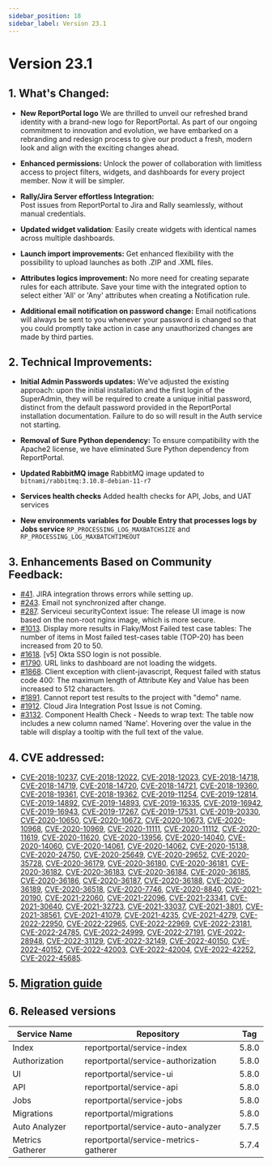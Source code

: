 ```yaml
---
sidebar_position: 18
sidebar_label: Version 23.1
---
```


# Version 23.1

## 1. What's Changed:

- **New ReportPortal logo**
  We are thrilled to unveil our refreshed brand identity with a brand-new logo for ReportPortal. As part of our ongoing commitment to innovation and evolution, we have embarked on a rebranding and redesign process to give our product a fresh, modern look and align with the exciting changes ahead.

- **Enhanced permissions:**
  Unlock the power of collaboration with limitless access to project filters, widgets, and dashboards for every project member. Now it will be simpler.

- **Rally/Jira Server effortless Integration:**  
  Post issues from ReportPortal to Jira and Rally seamlessly, without manual credentials.

- **Updated widget validation**:
  Easily create widgets with identical names across multiple dashboards.

- **Launch import improvements:**
  Get enhanced flexibility with the possibility to upload launches as both .ZIP and .XML files.

- **Attributes logics improvement:**
  No more need for creating separate rules for each attribute. Save your time with the integrated option to select either 'All' or 'Any' attributes when creating a Notification rule.

- **Additional email notification on password change:**
  Email notifications will always be sent to you whenever your password is changed so that you could promptly take action in case any unauthorized changes are made by third parties.


## 2. Technical Improvements:

- **Initial Admin Passwords updates:**
  We’ve adjusted the existing approach: upon the initial installation and the first login of the SuperAdmin, they will be required to create a unique initial password, distinct from the default password provided in the ReportPortal installation documentation. Failure to do so will result in the Auth service not starting.

- **Removal of Sure Python dependency:**
  To ensure compatibility with the Apache2 license, we have eliminated Sure Python dependency from ReportPortal.

- **Updated RabbitMQ image**
  RabbitMQ image updated to `bitnami/rabbitmq:3.10.8-debian-11-r7`

- **Services health checks**
  Added health checks for API, Jobs, and UAT services

- **New environments variables for Double Entry that processes logs by Jobs service**
  `RP_PROCESSING_LOG_MAXBATCHSIZE` and `RP_PROCESSING_LOG_MAXBATCHTIMEOUT`

## 3. Enhancements Based on Community Feedback:

- [#41](https://github.com/reportportal/plugin-bts-jira/issues/41). JIRA integration throws errors while setting up.
- [#243](https://github.com/reportportal/service-authorization/issues/243). Email not synchronized after change.
- [#287](https://github.com/reportportal/kubernetes/issues/287). Serviceui securityContext issue:
  The release UI image is now based on the non-root nginx image, which is more secure.
- [#1013](https://github.com/reportportal/reportportal/issues/1013). Display more results in Flaky/Most Failed test case tables:
  The number of items in Most failed test-cases table (TOP-20) has been increased from 20 to 50.
- [#1618](https://github.com/reportportal/reportportal/issues/1618). [v5] Okta SSO login is not possible.
- [#1790](https://github.com/reportportal/reportportal/issues/1790). URL links to dashboard are not loading the widgets.
- [#1868](https://github.com/reportportal/reportportal/issues/1868). Client exception with client-javascript, Request failed with status code 400:
  The maximum length of Attribute Key and Value has been increased to 512 characters.
- [#1891](https://github.com/reportportal/reportportal/issues/1891). Cannot report test results to the project with "demo" name.
- [#1912](https://github.com/reportportal/reportportal/issues/1912). Cloud Jira Integration Post Issue is not Coming.
- [#3132](https://github.com/reportportal/service-ui/issues/3132). Component Health Check - Needs to wrap text:
  The table now includes a new column named 'Name'. Hovering over the value in the table will display a tooltip with the full text of the value.

## 4. CVE addressed:

- [CVE-2018-10237](https://github.com/advisories/GHSA-mvr2-9pj6-7w5j), [CVE-2018-12022](https://github.com/advisories/GHSA-cjjf-94ff-43w7), [CVE-2018-12023](https://github.com/advisories/GHSA-6wqp-v4v6-c87c), [CVE-2018-14718](https://github.com/advisories/GHSA-645p-88qh-w398), [CVE-2018-14719](https://github.com/advisories/GHSA-4gq5-ch57-c2mg), [CVE-2018-14720](https://github.com/advisories/GHSA-x2w5-5m2g-7h5m), [CVE-2018-14721](https://github.com/advisories/GHSA-9mxf-g3x6-wv74), [CVE-2018-19360](https://github.com/advisories/GHSA-f9hv-mg5h-xcw9), [CVE-2018-19361](https://github.com/advisories/GHSA-mx9v-gmh4-mgqw), [CVE-2018-19362](https://github.com/advisories/GHSA-c8hm-7hpq-7jhg), [CVE-2019-11254](https://github.com/advisories/GHSA-wxc4-f4m6-wwqv), [CVE-2019-12814](https://github.com/advisories/GHSA-cmfg-87vq-g5g4), [CVE-2019-14892](https://github.com/advisories/GHSA-cf6r-3wgc-h863), [CVE-2019-14893](https://github.com/advisories/GHSA-qmqc-x3r4-6v39), [CVE-2019-16335](https://github.com/advisories/GHSA-85cw-hj65-qqv9), [CVE-2019-16942](https://github.com/advisories/GHSA-mx7p-6679-8g3q), [CVE-2019-16943](https://github.com/advisories/GHSA-fmmc-742q-jg75), [CVE-2019-17267](https://github.com/advisories/GHSA-f3j5-rmmp-3fc5), [CVE-2019-17531](https://github.com/advisories/GHSA-gjmw-vf9h-g25v), [CVE-2019-20330](https://github.com/advisories/GHSA-gww7-p5w4-wrfv), [CVE-2020-10650](https://github.com/advisories/GHSA-rpr3-cw39-3pxh), [CVE-2020-10672](https://github.com/advisories/GHSA-95cm-88f5-f2c7), [CVE-2020-10673](https://github.com/advisories/GHSA-fqwf-pjwf-7vqv), [CVE-2020-10968](https://github.com/advisories/GHSA-rf6r-2c4q-2vwg), [CVE-2020-10969](https://github.com/advisories/GHSA-758m-v56v-grj4), [CVE-2020-11111](https://github.com/advisories/GHSA-v3xw-c963-f5hc), [CVE-2020-11112](https://github.com/advisories/GHSA-58pp-9c76-5625), [CVE-2020-11619](https://github.com/advisories/GHSA-27xj-rqx5-2255), [CVE-2020-11620](https://github.com/advisories/GHSA-h4rc-386g-6m85), [CVE-2020-13956](https://github.com/advisories/GHSA-7r82-7xv7-xcpj), [CVE-2020-14040](https://github.com/advisories/GHSA-5rcv-m4m3-hfh7), [CVE-2020-14060](https://github.com/advisories/GHSA-j823-4qch-3rgm), [CVE-2020-14061](https://github.com/advisories/GHSA-c2q3-4qrh-fm48), [CVE-2020-14062](https://github.com/advisories/GHSA-c265-37vj-cwcc), [CVE-2020-15138](https://github.com/advisories/GHSA-wvhm-4hhf-97x9), [CVE-2020-24750](https://github.com/advisories/GHSA-qjw2-hr98-qgfh), [CVE-2020-25649](https://github.com/advisories/GHSA-288c-cq4h-88gq), [CVE-2020-29652](https://github.com/advisories/GHSA-3vm4-22fp-5rfm), [CVE-2020-35728](https://github.com/advisories/GHSA-5r5r-6hpj-8gg9), [CVE-2020-36179](https://github.com/advisories/GHSA-9gph-22xh-8x98), [CVE-2020-36180](https://github.com/advisories/GHSA-8c4j-34r4-xr8g), [CVE-2020-36181](https://github.com/advisories/GHSA-cvm9-fjm9-3572), [CVE-2020-36182](https://github.com/advisories/GHSA-89qr-369f-5m5x), [CVE-2020-36183](https://github.com/advisories/GHSA-9m6f-7xcq-8vf8), [CVE-2020-36184](https://github.com/advisories/GHSA-m6x4-97wx-4q27), [CVE-2020-36185](https://github.com/advisories/GHSA-8w26-6f25-cm9x), [CVE-2020-36186](https://github.com/advisories/GHSA-v585-23hc-c647), [CVE-2020-36187](https://github.com/advisories/GHSA-r695-7vr9-jgc2), [CVE-2020-36188](https://github.com/advisories/GHSA-f9xh-2qgp-cq57), [CVE-2020-36189](https://github.com/advisories/GHSA-vfqx-33qm-g869), [CVE-2020-36518](https://github.com/advisories/GHSA-57j2-w4cx-62h2), [CVE-2020-7746](https://github.com/advisories/GHSA-h68q-55jf-x68w), [CVE-2020-8840](https://github.com/advisories/GHSA-4w82-r329-3q67), [CVE-2021-20190](https://github.com/advisories/GHSA-5949-rw7g-wx7w), [CVE-2021-22060](https://github.com/advisories/GHSA-6gf2-pvqw-37ph), [CVE-2021-22096](https://github.com/advisories/GHSA-rfmp-97jj-h8m6), [CVE-2021-23341](https://github.com/advisories/GHSA-h4hr-7fg3-h35w), [CVE-2021-30640](https://github.com/advisories/GHSA-36qh-35cm-5w2w), [CVE-2021-32723](https://github.com/advisories/GHSA-gj77-59wh-66hg), [CVE-2021-33037](https://github.com/advisories/GHSA-4vww-mc66-62m6), [CVE-2021-3801](https://github.com/advisories/GHSA-hqhp-5p83-hx96), [CVE-2021-38561](https://github.com/advisories/GHSA-ppp9-7jff-5vj2), [CVE-2021-41079](https://github.com/advisories/GHSA-59g9-7gfx-c72p), [CVE-2021-4235](https://github.com/advisories/GHSA-r88r-gmrh-7j83), [CVE-2021-4279](https://github.com/advisories/GHSA-8gh8-hqwg-xf34), [CVE-2022-22950](https://github.com/advisories/GHSA-558x-2xjg-6232), [CVE-2022-22965](https://github.com/advisories/GHSA-36p3-wjmg-h94x), [CVE-2022-22969](https://github.com/advisories/GHSA-c2cp-3xj9-97w9), [CVE-2022-23181](https://github.com/advisories/GHSA-9f3j-pm6f-9fm5), [CVE-2022-24785](https://github.com/advisories/GHSA-8hfj-j24r-96c4), [CVE-2022-24999](https://github.com/advisories/GHSA-hrpp-h998-j3pp), [CVE-2022-27191](https://github.com/advisories/GHSA-8c26-wmh5-6g9v), [CVE-2022-28948](https://github.com/advisories/GHSA-hp87-p4gw-j4gq), [CVE-2022-31129](https://github.com/advisories/GHSA-wc69-rhjr-hc9g), [CVE-2022-32149](https://github.com/advisories/GHSA-69ch-w2m2-3vjp), [CVE-2022-40150](https://github.com/advisories/GHSA-x27m-9w8j-5vcw), [CVE-2022-40152](https://github.com/advisories/GHSA-3f7h-mf4q-vrm4), [CVE-2022-42003](https://github.com/advisories/GHSA-jjjh-jjxp-wpff), [CVE-2022-42004](https://github.com/advisories/GHSA-rgv9-q543-rqg4), [CVE-2022-42252](https://github.com/advisories/GHSA-p22x-g9px-3945), [CVE-2022-45685](https://github.com/advisories/GHSA-7rf3-mqpx-h7xg).

## 5. [Migration guide](https://github.com/reportportal/reportportal/wiki/Migration-to-ReportPortal-v.23.1)

## 6. Released versions

|Service Name|Repository|Tag|
|---|---| --- |
|Index|reportportal/service-index|5.8.0|
|Authorization|reportportal/service-authorization|5.8.0|
|UI|reportportal/service-ui|5.8.0|
|API|reportportal/service-api|5.8.0|
|Jobs|reportportal/service-jobs|5.8.0|
|Migrations|reportportal/migrations|5.8.0|
|Auto Analyzer|reportportal/service-auto-analyzer|5.7.5|
|Metrics Gatherer|reportportal/service-metrics-gatherer|5.7.4|
